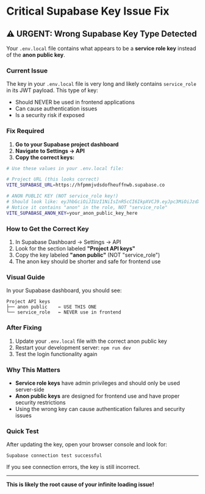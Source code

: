# Critical Supabase Key Issue Fix

## ⚠️ URGENT: Wrong Supabase Key Type Detected

Your `.env.local` file contains what appears to be a **service role key** instead of the **anon public key**.

### Current Issue
The key in your `.env.local` file is very long and likely contains `service_role` in its JWT payload. This type of key:
- Should NEVER be used in frontend applications
- Can cause authentication issues
- Is a security risk if exposed

### Fix Required

1. **Go to your Supabase project dashboard**
2. **Navigate to Settings → API**
3. **Copy the correct keys:**

```bash
# Use these values in your .env.local file:

# Project URL (this looks correct)
VITE_SUPABASE_URL=https://hfpmmjvdsdofheuffnwb.supabase.co

# ANON PUBLIC KEY (NOT service_role key!)
# Should look like: eyJhbGciOiJIUzI1NiIsInR5cCI6IkpXVCJ9.eyJpc3MiOiJzdXBhYmFzZSIsInJlZiI6InlvdXJfcmVmIiwicm9sZSI6ImFub24iLCJpYXQiOjE2NDQyNTc...
# Notice it contains "anon" in the role, NOT "service_role"
VITE_SUPABASE_ANON_KEY=your_anon_public_key_here
```

### How to Get the Correct Key

1. In Supabase Dashboard → Settings → API
2. Look for the section labeled **"Project API keys"**
3. Copy the key labeled **"anon public"** (NOT "service_role")
4. The anon key should be shorter and safe for frontend use

### Visual Guide

In your Supabase dashboard, you should see:
```
Project API keys
├── anon public    ← USE THIS ONE
└── service_role   ← NEVER use in frontend
```

### After Fixing

1. Update your `.env.local` file with the correct anon public key
2. Restart your development server: `npm run dev`
3. Test the login functionality again

### Why This Matters

- **Service role keys** have admin privileges and should only be used server-side
- **Anon public keys** are designed for frontend use and have proper security restrictions
- Using the wrong key can cause authentication failures and security issues

### Quick Test

After updating the key, open your browser console and look for:
```
Supabase connection test successful
```

If you see connection errors, the key is still incorrect.

---

**This is likely the root cause of your infinite loading issue!**
